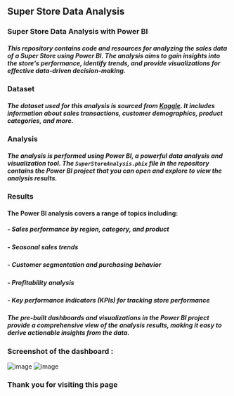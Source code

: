 ## Super Store Data Analysis

### Super Store Data Analysis with Power BI

##### This repository contains code and resources for analyzing the sales data of a Super Store using Power BI. The analysis aims to gain insights into the store's performance, identify trends, and provide visualizations for effective data-driven decision-making.

### Dataset

##### The dataset used for this analysis is sourced from [Kaggle](https://www.kaggle.com/yourusername/superstore-dataset). It includes information about sales transactions, customer demographics, product categories, and more. 

### Analysis

##### The analysis is performed using Power BI, a powerful data analysis and visualization tool. The `SuperStoreAnalysis.pbix` file in the repository contains the Power BI project that you can open and explore to view the analysis results.



### Results

#### The Power BI analysis covers a range of topics including:

##### - Sales performance by region, category, and product
##### - Seasonal sales trends
##### - Customer segmentation and purchasing behavior
##### - Profitability analysis
##### - Key performance indicators (KPIs) for tracking store performance

##### The pre-built dashboards and visualizations in the Power BI project provide a comprehensive view of the analysis results, making it easy to derive actionable insights from the data.

### Screenshot of the dashboard :
![image](https://github.com/DorgeHrushikesh/Super-Store-Data-Analysis/assets/135008684/1f4dde1a-f82c-4f76-9ca9-560ac575f3f8)
![image](https://github.com/DorgeHrushikesh/Super-Store-Data-Analysis/assets/135008684/099828dd-ffd6-430a-b482-abb44e72d337)


### Thank you for visiting this page
